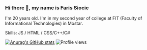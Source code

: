 ### Hi there 👋, my name is Faris Siocic
I'm 20 years old. I'm in my second year of college at FIT (Faculty of Informational Technologies) in Mostar.

Skills:  JS / HTML / CSS/C++/C#

[![Anurag's GitHub stats](https://github-readme-stats.vercel.app/api?username=Siocic)](https://github.com/anuraghazra/github-readme-stats)
![Profile views](https://gpvc.arturio.dev/Siocic)  
<!--
**Siocic/Siocic** is a ✨ _special_ ✨ repository because its `README.md` (this file) appears on your GitHub profile.


Here are some ideas to get you started:

- 🔭 I’m currently working on ...
- 🌱 I’m currently learning ...
- 👯 I’m looking to collaborate on ...
- 🤔 I’m looking for help with ...
- 💬 Ask me about ...
- 📫 How to reach me: ...
- 😄 Pronouns: ...
- ⚡ Fun fact: ...
-->
